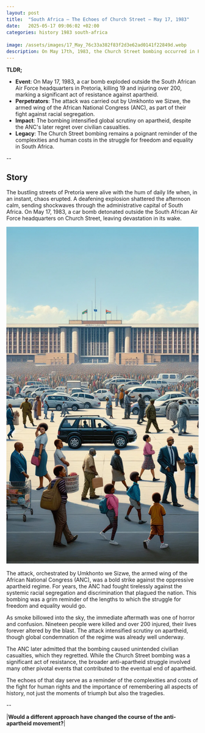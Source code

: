 ```yaml
---
layout: post
title:  "South Africa – The Echoes of Church Street – May 17, 1983"
date:   2025-05-17 09:06:02 +02:00
categories: history 1983 south-africa

image: /assets/images/17_May_76c33a382f83f2d3e62ad0141f22849d.webp
description: On May 17th, 1983, the Church Street bombing occurred in Pretoria, South Africa. A car bomb exploded outside the South African Air Force headquarters, killing 19 people and injuring over 200. The attack was carried out by the military wing of the African National Congress (ANC) as part of its campaign against apartheid.
---
```


**TLDR;**
- **Event**: On May 17, 1983, a car bomb exploded outside the South African Air Force headquarters in Pretoria, killing 19 and injuring over 200, marking a significant act of resistance against apartheid.
- **Perpetrators**: The attack was carried out by Umkhonto we Sizwe, the armed wing of the African National Congress (ANC), as part of their fight against racial segregation.
- **Impact**: The bombing intensified global scrutiny on apartheid, despite the ANC's later regret over civilian casualties.
- **Legacy**: The Church Street bombing remains a poignant reminder of the complexities and human costs in the struggle for freedom and equality in South Africa.

--


## Story
The bustling streets of Pretoria were alive with the hum of daily life when, in an instant, chaos erupted. A deafening explosion shattered the afternoon calm, sending shockwaves through the administrative capital of South Africa. On May 17, 1983, a car bomb detonated outside the South African Air Force headquarters on Church Street, leaving devastation in its wake.

![Image](/assets/images/17_May_76c33a382f83f2d3e62ad0141f22849d.webp)

The attack, orchestrated by Umkhonto we Sizwe, the armed wing of the African National Congress (ANC), was a bold strike against the oppressive apartheid regime. For years, the ANC had fought tirelessly against the systemic racial segregation and discrimination that plagued the nation. This bombing was a grim reminder of the lengths to which the struggle for freedom and equality would go.

As smoke billowed into the sky, the immediate aftermath was one of horror and confusion. Nineteen people were killed and over 200 injured, their lives forever altered by the blast. The attack intensified scrutiny on apartheid, though global condemnation of the regime was already well underway.

The ANC later admitted that the bombing caused unintended civilian casualties, which they regretted. While the Church Street bombing was a significant act of resistance, the broader anti-apartheid struggle involved many other pivotal events that contributed to the eventual end of apartheid.

The echoes of that day serve as a reminder of the complexities and costs of the fight for human rights and the importance of remembering all aspects of history, not just the moments of triumph but also the tragedies.


--

|**Would a different approach have changed the course of the anti-apartheid movement?**|


